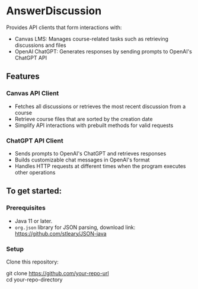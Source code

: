 # AnswerDiscussion 
Provides API clients that form interactions with:
- Canvas LMS: Manages course-related tasks such as retrieving discussions and files
- OpenAI ChatGPT: Generates responses by sending prompts to OpenAI's ChatGPT API

## Features

### Canvas API Client  
- Fetches all discussions or retrieves the most recent discussion from a course
- Retrieve course files that are sorted by the creation date
- Simplify API interactions with prebuilt methods for valid requests  

### ChatGPT API Client  
- Sends prompts to OpenAI's ChatGPT and retrieves responses
- Builds customizable chat messages in OpenAI's format  
- Handles HTTP requests at different times when the program executes other operations  

## To get started:

### Prerequisites  
- Java 11 or later.  
- `org.json` library for JSON parsing, download link: https://github.com/stleary/JSON-java  

### Setup  
Clone this repository:  
 
   git clone https://github.com/your-repo-url  
   cd your-repo-directory  
